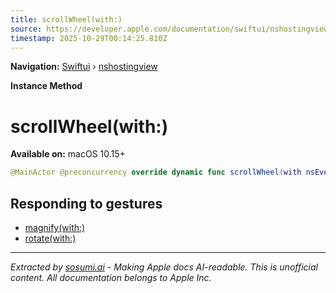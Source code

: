 ```yaml
---
title: scrollWheel(with:)
source: https://developer.apple.com/documentation/swiftui/nshostingview/scrollwheel(with:)
timestamp: 2025-10-29T00:14:25.810Z
---
```


**Navigation:** [Swiftui](/documentation/swiftui) › [nshostingview](/documentation/swiftui/nshostingview)

**Instance Method**

# scrollWheel(with:)

**Available on:** macOS 10.15+

```swift
@MainActor @preconcurrency override dynamic func scrollWheel(with nsEvent: NSEvent)
```

## Responding to gestures

- [magnify(with:)](/documentation/swiftui/nshostingview/magnify(with:))
- [rotate(with:)](/documentation/swiftui/nshostingview/rotate(with:))

---

*Extracted by [sosumi.ai](https://sosumi.ai) - Making Apple docs AI-readable.*
*This is unofficial content. All documentation belongs to Apple Inc.*
